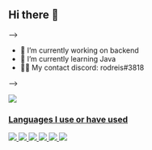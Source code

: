 ## Hi there 👋

-->
- 🔭 I’m currently working on backend
- 🌱 I’m currently learning Java
- 🐱‍💻 My contact discord: rodreis#3818
  
-->

</div>
  <a href="https://github.com/RODreis2">
  <img heigh="180cm" src="https://github-readme-stats.vercel.app/api?username=RODreis2&show_icons=true&theme=tokyonight"/>
</div>

### Languages ​​I use or have used 

</div>
  <img heigh="40" src="https://img.shields.io/badge/Python-14354C?style=for-the-badge&logo=python&logoColor=white"/>
  <img heigh="40" src="https://img.shields.io/badge/Java-ED8B00?style=for-the-badge&logo=openjdk&logoColor=white"/>
  <img heigh="40" src="https://img.shields.io/badge/C%2B%2B-00599C?style=for-the-badge&logo=c%2B%2B&logoColor=white"/>
  <img heigh="40" src="https://img.shields.io/badge/json%20web%20tokens-323330?style=for-the-badge&logo=json-web-tokens&logoColor=pink"/>
  <img heigh="40" src="https://img.shields.io/badge/C%23-239120?style=for-the-badge&logo=c-sharp&logoColor=white"/>
  <img heigh="40" src="https://img.shields.io/badge/Go-00ADD8?style=for-the-badge&logo=go&logoColor=white"/>
  
</div>
